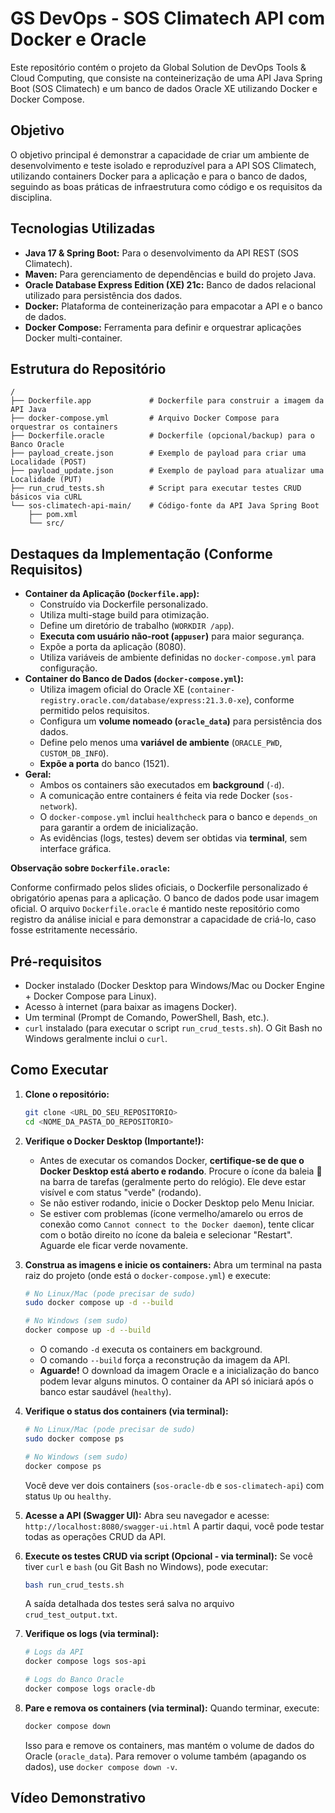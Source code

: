 # GS DevOps - SOS Climatech API com Docker e Oracle

Este repositório contém o projeto da Global Solution de DevOps Tools & Cloud Computing, que consiste na conteinerização de uma API Java Spring Boot (SOS Climatech) e um banco de dados Oracle XE utilizando Docker e Docker Compose.

## Objetivo

O objetivo principal é demonstrar a capacidade de criar um ambiente de desenvolvimento e teste isolado e reproduzível para a API SOS Climatech, utilizando containers Docker para a aplicação e para o banco de dados, seguindo as boas práticas de infraestrutura como código e os requisitos da disciplina.

## Tecnologias Utilizadas

*   **Java 17 & Spring Boot:** Para o desenvolvimento da API REST (SOS Climatech).
*   **Maven:** Para gerenciamento de dependências e build do projeto Java.
*   **Oracle Database Express Edition (XE) 21c:** Banco de dados relacional utilizado para persistência dos dados.
*   **Docker:** Plataforma de conteinerização para empacotar a API e o banco de dados.
*   **Docker Compose:** Ferramenta para definir e orquestrar aplicações Docker multi-container.

## Estrutura do Repositório

```
/
├── Dockerfile.app             # Dockerfile para construir a imagem da API Java
├── docker-compose.yml         # Arquivo Docker Compose para orquestrar os containers
├── Dockerfile.oracle          # Dockerfile (opcional/backup) para o Banco Oracle
├── payload_create.json        # Exemplo de payload para criar uma Localidade (POST)
├── payload_update.json        # Exemplo de payload para atualizar uma Localidade (PUT)
├── run_crud_tests.sh          # Script para executar testes CRUD básicos via cURL
└── sos-climatech-api-main/    # Código-fonte da API Java Spring Boot
    ├── pom.xml
    └── src/
```

## Destaques da Implementação (Conforme Requisitos)

*   **Container da Aplicação (`Dockerfile.app`):**
    *   Construído via Dockerfile personalizado.
    *   Utiliza multi-stage build para otimização.
    *   Define um diretório de trabalho (`WORKDIR /app`).
    *   **Executa com usuário não-root (`appuser`)** para maior segurança.
    *   Expõe a porta da aplicação (8080).
    *   Utiliza variáveis de ambiente definidas no `docker-compose.yml` para configuração.
*   **Container do Banco de Dados (`docker-compose.yml`):**
    *   Utiliza imagem oficial do Oracle XE (`container-registry.oracle.com/database/express:21.3.0-xe`), conforme permitido pelos requisitos.
    *   Configura um **volume nomeado (`oracle_data`)** para persistência dos dados.
    *   Define pelo menos uma **variável de ambiente** (`ORACLE_PWD`, `CUSTOM_DB_INFO`).
    *   **Expõe a porta** do banco (1521).
*   **Geral:**
    *   Ambos os containers são executados em **background** (`-d`).
    *   A comunicação entre containers é feita via rede Docker (`sos-network`).
    *   O `docker-compose.yml` inclui `healthcheck` para o banco e `depends_on` para garantir a ordem de inicialização.
    *   As evidências (logs, testes) devem ser obtidas via **terminal**, sem interface gráfica.

**Observação sobre `Dockerfile.oracle`:**

Conforme confirmado pelos slides oficiais, o Dockerfile personalizado é obrigatório apenas para a aplicação. O banco de dados pode usar imagem oficial. O arquivo `Dockerfile.oracle` é mantido neste repositório como registro da análise inicial e para demonstrar a capacidade de criá-lo, caso fosse estritamente necessário.

## Pré-requisitos

*   Docker instalado (Docker Desktop para Windows/Mac ou Docker Engine + Docker Compose para Linux).
*   Acesso à internet (para baixar as imagens Docker).
*   Um terminal (Prompt de Comando, PowerShell, Bash, etc.).
*   `curl` instalado (para executar o script `run_crud_tests.sh`). O Git Bash no Windows geralmente inclui o `curl`.

## Como Executar

1.  **Clone o repositório:**
    ```bash
    git clone <URL_DO_SEU_REPOSITORIO>
    cd <NOME_DA_PASTA_DO_REPOSITORIO>
    ```

2.  **Verifique o Docker Desktop (Importante!):**
    *   Antes de executar os comandos Docker, **certifique-se de que o Docker Desktop está aberto e rodando**. Procure o ícone da baleia 🐳 na barra de tarefas (geralmente perto do relógio). Ele deve estar visível e com status "verde" (rodando).
    *   Se não estiver rodando, inicie o Docker Desktop pelo Menu Iniciar.
    *   Se estiver com problemas (ícone vermelho/amarelo ou erros de conexão como `Cannot connect to the Docker daemon`), tente clicar com o botão direito no ícone da baleia e selecionar "Restart". Aguarde ele ficar verde novamente.

3.  **Construa as imagens e inicie os containers:**
    Abra um terminal na pasta raiz do projeto (onde está o `docker-compose.yml`) e execute:
    ```bash
    # No Linux/Mac (pode precisar de sudo)
    sudo docker compose up -d --build

    # No Windows (sem sudo)
    docker compose up -d --build
    ```
    *   O comando `-d` executa os containers em background.
    *   O comando `--build` força a reconstrução da imagem da API.
    *   **Aguarde!** O download da imagem Oracle e a inicialização do banco podem levar alguns minutos. O container da API só iniciará após o banco estar saudável (`healthy`).

4.  **Verifique o status dos containers (via terminal):**
    ```bash
    # No Linux/Mac (pode precisar de sudo)
    sudo docker compose ps

    # No Windows (sem sudo)
    docker compose ps
    ```
    Você deve ver dois containers (`sos-oracle-db` e `sos-climatech-api`) com status `Up` ou `healthy`.

5.  **Acesse a API (Swagger UI):**
    Abra seu navegador e acesse: `http://localhost:8080/swagger-ui.html`
    A partir daqui, você pode testar todas as operações CRUD da API.

6.  **Execute os testes CRUD via script (Opcional - via terminal):**
    Se você tiver `curl` e `bash` (ou Git Bash no Windows), pode executar:
    ```bash
    bash run_crud_tests.sh
    ```
    A saída detalhada dos testes será salva no arquivo `crud_test_output.txt`.

7.  **Verifique os logs (via terminal):**
    ```bash
    # Logs da API
    docker compose logs sos-api

    # Logs do Banco Oracle
    docker compose logs oracle-db
    ```

8.  **Pare e remova os containers (via terminal):**
    Quando terminar, execute:
    ```bash
    docker compose down
    ```
    Isso para e remove os containers, mas mantém o volume de dados do Oracle (`oracle_data`). Para remover o volume também (apagando os dados), use `docker compose down -v`.

## Vídeo Demonstrativo



